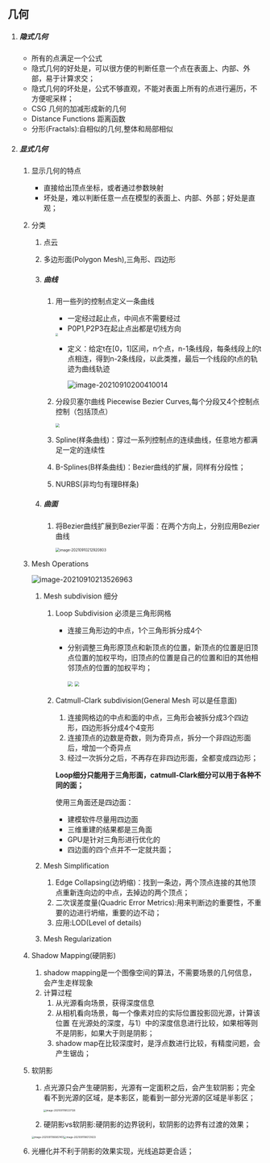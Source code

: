 ## 几何

1. ##### 隐式几何

   - 所有的点满足一个公式
   - 隐式几何的好处是，可以很方便的判断任意一个点在表面上、内部、外部，易于计算求交；
   - 隐式几何的坏处是，公式不够直观，不能对表面上所有的点进行遍历，不方便呢采样；
   - CSG 几何的加减形成新的几何
   - Distance Functions 距离函数
   - 分形(Fractals):自相似的几何,整体和局部相似

2. ##### 显式几何

   1. 显示几何的特点
      - 直接给出顶点坐标，或者通过参数映射    
      - 坏处是，难以判断任意一点在模型的表面上、内部、外部；好处是直观；
      
   2. 分类
      1. 点云

      2. 多边形面(Polygon Mesh),三角形、四边形 

      3. ##### 曲线 

         1. 用一些列的控制点定义一条曲线

            - 一定经过起止点，中间点不需要经过
            - P0P1,P2P3在起止点出都是切线方向

            <img src="C:\Users\51039\Desktop\500h\games101\Pictures\bezier_curves.png" style="zoom: 33%;" />

            

            - 定义：给定t在[0，1]区间，n个点，n-1条线段，每条线段上的t点相连，得到n-2条线段，以此类推，最后一个线段的t点的轨迹为曲线轨迹

              ![image-20210910200410014](C:\Users\51039\AppData\Roaming\Typora\typora-user-images\image-20210910200410014.png)

         2. 分段贝塞尔曲线  Piecewise Bezier Curves,每个分段又4个控制点控制（包括顶点）

            <img src="C:\Users\51039\Desktop\500h\games101\Pictures\Picewise_beizer_curve.png" style="zoom:50%;" />

         3. Spline(样条曲线)：穿过一系列控制点的连续曲线，任意地方都满足一定的连续性

         4. B-Splines(B样条曲线)：Bezier曲线的扩展，同样有分段性；

         5. NURBS(非均匀有理B样条)

      4. ##### 曲面

         1. 将Bezier曲线扩展到Bezier平面：在两个方向上，分别应用Bezier曲线

            <img src="C:\Users\51039\AppData\Roaming\Typora\typora-user-images\image-20210910212920803.png" alt="image-20210910212920803" style="zoom:50%;" />

   3. Mesh Operations

      ![image-20210910213526963](C:\Users\51039\AppData\Roaming\Typora\typora-user-images\image-20210910213526963.png)

      1. Mesh subdivision 细分

         1. Loop Subdivision 必须是三角形网格

            - 连接三角形边的中点，1个三角形拆分成4个

            - 分别调整三角形原顶点和新顶点的位置，新顶点的位置是旧顶点位置的加权平均，旧顶点的位置是自己的位置和旧的其他相邻顶点的位置的加权平均；

              <img src="C:\Users\51039\Desktop\500h\games101\Pictures\loop_subdivision_new_points.png" style="zoom:60%;" />

              <img src="C:\Users\51039\Desktop\500h\games101\Pictures\loop_subdivision_old_points.png" style="zoom:60%;" />

         2. Catmull-Clark subdivision(General Mesh 可以是任意面)

            1. 连接网格边的中点和面的中点，三角形会被拆分成3个四边形，四边形拆分成4个4变形
            2. 连接顶点的边数是奇数，则为奇异点，拆分一个非四边形面后，增加一个奇异点
            3. 经过一次拆分之后，不再存在非四边形面，全都变成四边形；
            
            **Loop细分只能用于三角形面，catmull-Clark细分可以用于各种不同的面；**
            
            使用三角面还是四边面：
            
            - 建模软件尽量用四边面
            - 三维重建的结果都是三角面
            - GPU是针对三角形进行优化的
            - 四边面的四个点并不一定就共面；

      2. Mesh Simplification

         1. Edge Collapsing(边坍缩)：找到一条边，两个顶点连接的其他顶点重新连向边的中点，去掉边的两个顶点；
         2. 二次误差度量(Quadric Error Metrics):用来判断边的重要性，不重要的边进行坍缩，重要的边不动；
         3. 应用:LOD(Level of details)

      3. Mesh Regularization

   4. Shadow Mapping(硬阴影)

      1. shadow mapping是一个图像空间的算法，不需要场景的几何信息，会产生走样现象
      2. 计算过程
         1. 从光源看向场景，获得深度信息
         2. 从相机看向场景，每一个像素对应的实际位置投影回光源，计算该位置 在光源处的深度，与1）中的深度信息进行比较，如果相等则不是阴影，如果大于则是阴影；
         3. shadow map在比较深度时，是浮点数进行比较，有精度问题，会产生锯齿； 

   5. 软阴影

      1. 点光源只会产生硬阴影，光源有一定面积之后，会产生软阴影；完全看不到光源的区域，是本影区，能看到一部分光源的区域是半影区；

         <img src="C:\Users\51039\AppData\Roaming\Typora\typora-user-images\image-20210911181237128.png" alt="image-20210911181237128" style="zoom:33%;" />

      2. 硬阴影vs软阴影:硬阴影的边界锐利，软阴影的边界有过渡的效果；

      <img src="C:\Users\51039\AppData\Roaming\Typora\typora-user-images\image-20210911180657451.png" alt="image-20210911180657451" style="zoom:33%;" /><img src="C:\Users\51039\AppData\Roaming\Typora\typora-user-images\image-20210911180721633.png" alt="image-20210911180721633" style="zoom:33%;" />

   6. 光栅化并不利于阴影的效果实现，光线追踪更合适；

